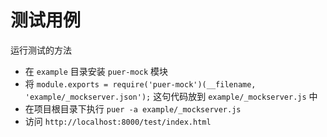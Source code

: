 # 测试用例

运行测试的方法

* 在 `example` 目录安装 `puer-mock` 模块
* 将 `module.exports = require('puer-mock')(__filename, 'example/_mockserver.json');` 这句代码放到 `example/_mockserver.js` 中
* 在项目根目录下执行 `puer -a example/_mockserver.js`
* 访问 `http://localhost:8000/test/index.html`